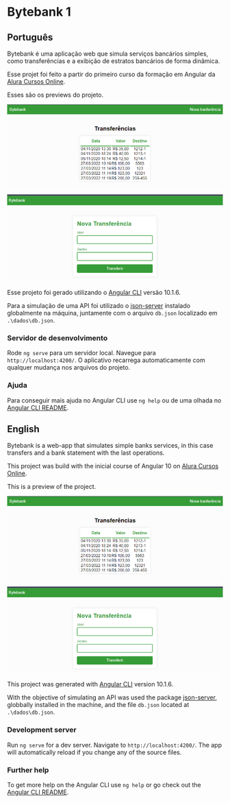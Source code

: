 # Bytebank 1

## Português

Bytebank é uma aplicação web que simula serviços bancários simples, como transferências e a exibição de estratos bancários de forma dinâmica.

Esse projet foi feito a partir do primeiro curso da formação em Angular da [Alura Cursos Online](https://www.alura.com.br/).

Esses são os previews do projeto.

![bytebank preview](src/readme/print_bytebank.png)

![bytebank preview](src/readme/print_bytebank_2.png)

Esse projeto foi gerado utilizando o [Angular CLI](https://github.com/angular/angular-cli) versão 10.1.6.

Para a simulação de uma API foi utilizado o [json-server](https://www.npmjs.com/package/json-server) instalado globalmente na máquina, juntamente com o arquivo `db.json` localizado em `.\dados\db.json`.

### Servidor de desenvolvimento

Rode `ng serve` para um servidor local. Navegue para `http://localhost:4200/`. O aplicativo recarrega automaticamente com qualquer mudança nos arquivos do projeto.

### Ajuda

Para conseguir mais ajuda no Angular CLI use `ng help` ou de uma olhada no [Angular CLI README](https://github.com/angular/angular-cli/blob/master/README.md).

## English

Bytebank is a web-app that simulates simple banks services, in this case transfers and a bank statement with the last operations.

This project was build with the inicial course of Angular 10 on [Alura Cursos Online](https://www.alura.com.br/).

This is a preview of the project.

![bytebank preview](src/readme/print_bytebank.png)

![bytebank preview](src/readme/print_bytebank_2.png)

This project was generated with [Angular CLI](https://github.com/angular/angular-cli) version 10.1.6.

With the objective of simulating an API was used the package [json-server](https://www.npmjs.com/package/json-server), globbally installed in the machine, and the file `db.json` located at `.\dados\db.json`.

### Development server

Run `ng serve` for a dev server. Navigate to `http://localhost:4200/`. The app will automatically reload if you change any of the source files.

### Further help

To get more help on the Angular CLI use `ng help` or go check out the [Angular CLI README](https://github.com/angular/angular-cli/blob/master/README.md).
